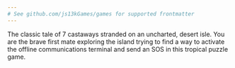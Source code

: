 ```yaml
---
# See github.com/js13kGames/games for supported frontmatter
---
```

The classic tale of 7 castaways stranded on an uncharted, desert isle. You are the brave first mate exploring the island trying to find a way to activate the offline communications terminal and send an SOS in this tropical puzzle game.